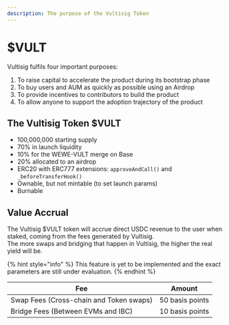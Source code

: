 ```yaml
---
description: The purpose of the Vultisig Token
---
```


# $VULT

Vultisig fulfils four important purposes:

1. To raise capital to accelerate the product during its bootstrap phase
2. To buy users and AUM as quickly as possible using an Airdrop
3. To provide incentives to contributors to build the product
4. To allow anyone to support the adoption trajectory of the product

## The Vultisig Token $VULT

* 100,000,000 starting supply
* 70% in launch liquidity
* 10% for the WEWE-VULT merge on Base
* 20% allocated to an airdrop
* ERC20 with ERC777 extensions: `approveAndCall()` and `_beforeTransferHook()`
* Ownable, but not mintable (to set launch params)
* Burnable

## Value Accrual

The Vultisig $VULT token will accrue direct USDC revenue to the user when staked, coming from the fees generated by Vultisig. \
The more swaps and bridging that happen in Vultisig, the higher the real yield will be.

{% hint style="info" %}
This feature is yet to be implemented and the exact parameters are still under evaluation.
{% endhint %}

| Fee                                     | Amount          |
| --------------------------------------- | --------------- |
| Swap Fees (Cross-chain and Token swaps) | 50 basis points |
| Bridge Fees (Between EVMs and IBC)      | 10 basis points |
